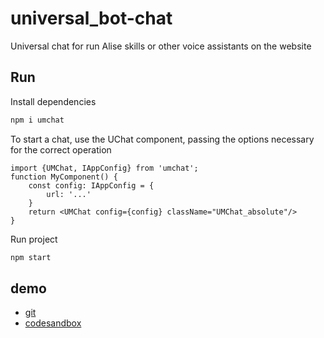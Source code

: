 # universal_bot-chat
Universal chat for run Alise skills or other voice assistants on the website

## Run
Install dependencies 
```bash
npm i umchat
```
To start a chat, use the UChat component, passing the options necessary for the correct operation
```tsx
import {UMChat, IAppConfig} from 'umchat';
function MyComponent() {
    const config: IAppConfig = {
        url: '...'
    }
    return <UMChat config={config} className="UMChat_absolute"/>
}
```
Run project
```bash
npm start
```

## demo
- [git](https://github.com/max36895/umchat_demo)
- [codesandbox](https://codesandbox.io/s/github/max36895/universal_bot-chat)
